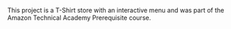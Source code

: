 This project is a T-Shirt store with an interactive menu and was part of the Amazon Technical Academy Prerequisite course.
